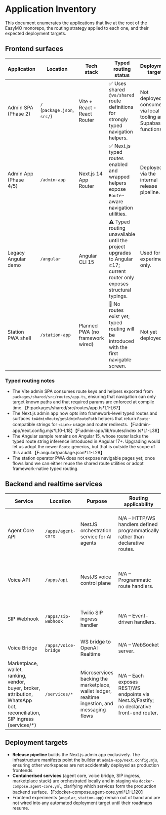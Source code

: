 # Application Inventory

This document enumerates the applications that live at the root of the EasyMO monorepo, the routing strategy applied to each one, and their expected deployment targets.

## Frontend surfaces

| Application | Location | Tech stack | Typed routing status | Deployment target |
| --- | --- | --- | --- | --- |
| Admin SPA (Phase 2) | `/` (`package.json`, `src/`) | Vite + React + React Router | ✅ Uses shared `@va/shared` route definitions for strongly typed navigation helpers. | Not deployed; consumed via local tooling and Supabase functions. |
| Admin App (Phase 4/5) | `/admin-app` | Next.js 14 App Router | ✅ Next.js typed routes enabled and wrapped helpers expose `Route`-aware navigation utilities. | Deployed via the internal release pipeline. |
| Legacy Angular demo | `/angular` | Angular CLI 15 | ⚠️ Typed routing unavailable until the project upgrades to Angular ≥17; current router only exposes structural typings. | Used for experiments only. |
| Station PWA shell | `/station-app` | Planned PWA (no framework wired) | 🚧 No routes exist yet; typed routing will be introduced with the first navigable screen. | Not yet deployed. |

### Typed routing notes

- The Vite admin SPA consumes route keys and helpers exported from `packages/shared/src/routes/app.ts`, ensuring that navigation can only target known paths and that required params are enforced at compile time.【F:packages/shared/src/routes/app.ts†L1-L67】
- The Next.js admin app now opts into framework-level typed routes and surfaces `toAdminRoute`/`getAdminRoutePath` helpers that return `Route`-compatible strings for `<Link>` usage and router redirects.【F:admin-app/next.config.mjs†L10-L18】【F:admin-app/lib/routes/index.ts†L1-L38】
- The Angular sample remains on Angular 15, whose router lacks the typed route string inference introduced in Angular 17+. Upgrading would let us adopt the newer `Route` generics, but that is outside the scope of this audit.【F:angular/package.json†L1-L28】
- The station operator PWA does not expose navigable pages yet; once flows land we can either reuse the shared route utilities or adopt framework-native typed routing.

## Backend and realtime services

| Service | Location | Purpose | Routing applicability | Deployment notes |
| --- | --- | --- | --- | --- |
| Agent Core API | `/apps/agent-core` | NestJS orchestration service for AI agents | N/A – HTTP/WS handlers defined programmatically rather than declarative routes. | Runs via workspace scripts / Docker (see `docker-compose.agent-core.yml`).【F:apps/agent-core/package.json†L1-L22】【F:docker-compose.agent-core.yml†L1-L82】 |
| Voice API | `/apps/api` | NestJS voice control plane | N/A – Programmatic route handlers. | Docker/Node service managed alongside agent-core.【F:apps/api/package.json†L1-L30】【F:docker-compose.agent-core.yml†L1-L82】 |
| SIP Webhook | `/apps/sip-webhook` | Twilio SIP ingress handler | N/A – Event-driven handlers. | Ships as Node service via workspace scripts.【F:apps/sip-webhook/package.json†L1-L26】 |
| Voice Bridge | `/apps/voice-bridge` | WS bridge to OpenAI Realtime | N/A – WebSocket server. | Deployed as container/Node service.【F:apps/voice-bridge/package.json†L1-L24】 |
| Marketplace, wallet, ranking, vendor, buyer, broker, attribution, WhatsApp bot, reconciliation, SIP ingress (services/*) | `/services/*` | Microservices backing the marketplace, wallet ledger, realtime ingestion, and messaging flows | N/A – Each exposes REST/WS endpoints via NestJS/Fastify; no declarative front-end router. | Brought up together through Docker Compose; see `docker-compose.agent-core.yml` for port and dependency wiring.【F:docker-compose.agent-core.yml†L1-L120】 |

## Deployment targets

- **Release pipeline** builds the Next.js admin app exclusively. The infrastructure manifests point the builder at `admin-app/next.config.mjs`, ensuring other workspaces are not accidentally deployed as production frontends.
- **Containerised services** (agent core, voice bridge, SIP ingress, marketplace stack) are orchestrated locally and in staging via `docker-compose.agent-core.yml`, clarifying which services form the production backend surface.【F:docker-compose.agent-core.yml†L1-L120】
- Frontend experiments (`angular`, `station-app`) remain out of band and are not wired into any automated deployment target until their roadmaps resume.
